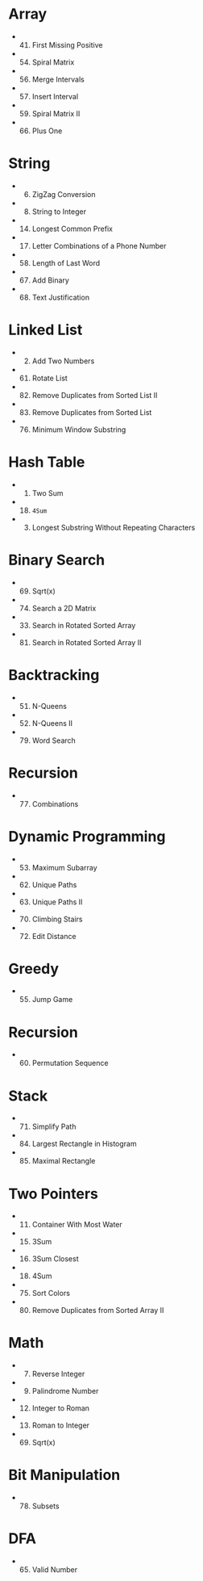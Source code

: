 # Array

* 41. First Missing Positive
* 54. Spiral Matrix
* 56. Merge Intervals
* 57. Insert Interval
* 59. Spiral Matrix II
* 66. Plus One

# String

* 06. ZigZag Conversion
* 08. String to Integer
* 14. Longest Common Prefix
* 17. Letter Combinations of a Phone Number
* 58. Length of Last Word
* 67. Add Binary
* 68. Text Justification

# Linked List

* 02. Add Two Numbers
* 61. Rotate List
* 82. Remove Duplicates from Sorted List II
* 83. Remove Duplicates from Sorted List
* 76. Minimum Window Substring

# Hash Table

* 01. Two Sum
* 18. `4Sum`
* 03. Longest Substring Without Repeating Characters

# Binary Search

* 69. Sqrt(x)
* 74. Search a 2D Matrix
* 33. Search in Rotated Sorted Array
* 81. Search in Rotated Sorted Array II

# Backtracking

* 51. N-Queens
* 52. N-Queens II
* 79. Word Search

# Recursion

* 77. Combinations

# Dynamic Programming

* 53. Maximum Subarray
* 62. Unique Paths
* 63. Unique Paths II
* 70. Climbing Stairs
* 72. Edit Distance

# Greedy

* 55. Jump Game

# Recursion

* 60. Permutation Sequence

# Stack

* 71. Simplify Path
* 84. Largest Rectangle in Histogram
* 85. Maximal Rectangle

#  Two Pointers

* 11. Container With Most Water
* 15. 3Sum
* 16. 3Sum Closest
* 18. 4Sum
* 75. Sort Colors
* 80. Remove Duplicates from Sorted Array II

# Math

* 07. Reverse Integer
* 09. Palindrome Number
* 12. Integer to Roman
* 13. Roman to Integer
* 69. Sqrt(x)

# Bit Manipulation

* 78. Subsets

# DFA

* 65. Valid Number

